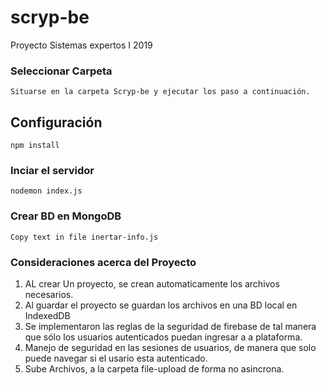 # scryp-be
Proyecto Sistemas expertos I 2019


### Seleccionar Carpeta
```
Situarse en la carpeta Scryp-be y ejecutar los paso a continuación.
```
## Configuración
```
npm install
```

### Inciar el servidor
```
nodemon index.js
```

### Crear BD en MongoDB
```
Copy text in file inertar-info.js
```

### Consideraciones acerca del Proyecto

1. AL crear Un proyecto, se crean automaticamente los archivos necesarios. 
2. Al guardar el proyecto se guardan los archivos en una BD local en IndexedDB
3. Se implementaron las reglas de la seguridad de firebase de tal manera que sólo los usuarios autenticados puedan ingresar a a plataforma.
4. Manejo de seguridad en las sesiones de usuarios, de manera que solo puede navegar si el usario esta autenticado.
5. Sube Archivos, a la carpeta file-upload de forma no asincrona.

